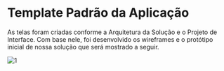 # Template Padrão da Aplicação

As telas foram criadas conforme a Arquitetura da Solução e o Projeto de Interface. Com base nele, foi desenvolvido os wireframes e o protótipo inicial de nossa solução que será mostrado a seguir.

![1](https://github.com/ICEI-PUC-Minas-PMV-ADS/Dose-Certa/assets/111434777/3d949842-5415-4126-b289-533e4ca8d46c)

